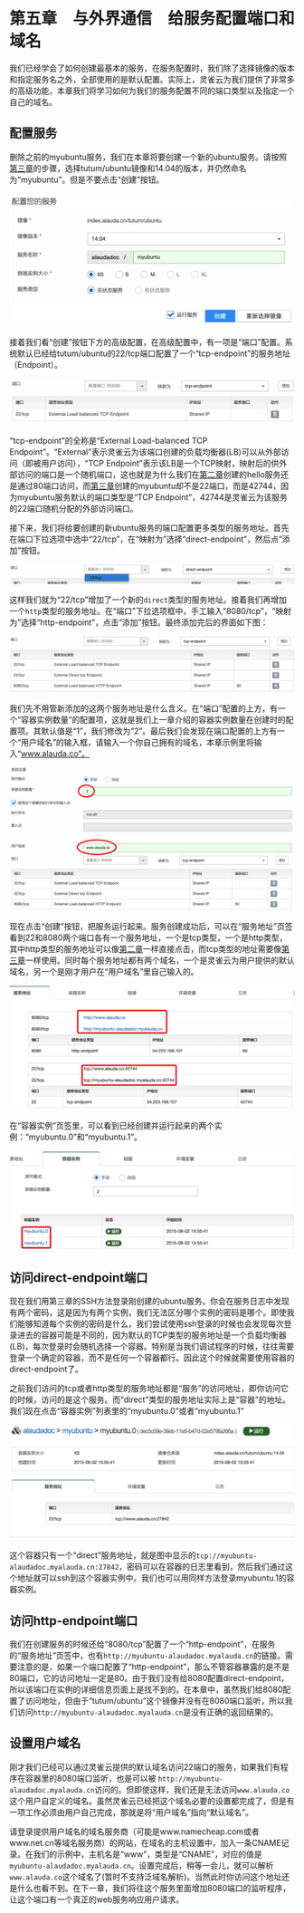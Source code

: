 # 第五章　与外界通信　给服务配置端口和域名

我们已经学会了如何创建最基本的服务，在服务配置时，我们除了选择镜像的版本和指定服务名之外，全部使用的是默认配置。实际上，灵雀云为我们提供了非常多的高级功能，本章我们将学习如何为我们的服务配置不同的端口类型以及指定一个自己的域名。


## 配置服务

删除之前的myubuntu服务，我们在本章将要创建一个新的ubuntu服务。请按照[第三章](service-with-ssh.md)的步骤，选择tutum/ubuntu镜像和14.04的版本，并仍然命名为“myubuntu”。但是不要点击“创建”按钮。

![](../images/tutorial/communication-create.png)

接着我们看“创建”按钮下方的高级配置，在高级配置中，有一项是“端口”配置。系统默认已经给tutum/ubuntu的22/tcp端口配置了一个“tcp-endpoint”的服务地址（Endpoint）。

![](../images/tutorial/communication-port1.png)

“tcp-endpoint”的全称是“External Load-balanced TCP Endpoint”。“External”表示灵雀云为该端口创建的负载均衡器(LB)可以从外部访问（即被用户访问），“TCP Endpoint”表示该LB是一个TCP映射，映射后的供外部访问的端口是一个随机端口，这也就是为什么我们在[第二章](hello-world.md)创建的hello服务还是通过80端口访问，而[第三章](service-with-ssh.md)创建的myubuntu却不是22端口，而是42744，因为myubuntu服务默认的端口类型是“TCP Endpoint”，42744是灵雀云为该服务的22端口随机分配的外部访问端口。

接下来，我们将给要创建的新ubuntu服务的端口配置更多类型的服务地址。首先在端口下拉选项中选中“22/tcp”，在“映射为”选择“direct-endpoint”，然后点“添加”按钮。

![](../images/tutorial/communication-port2.png)

这样我们就为“22/tcp”增加了一个新的`direct`类型的服务地址。接着我们再增加一个`http`类型的服务地址。在“端口”下拉选项框中，手工输入“8080/tcp”，“映射为”选择“http-endpoint”，点击“添加”按钮。最终添加完后的界面如下图：

![](../images/tutorial/communication-port3.png)

我们先不用管新添加的这两个服务地址是什么含义。在“端口”配置的上方，有一个“容器实例数量”的配置项，这就是我们上一章介绍的容器实例数量在创建时的配置项。其默认值是“1”，我们修改为“2”。最后我们会发现在端口配置的上方有一个“用户域名”的输入框，请输入一个你自己拥有的域名，本章示例里将输入“www.alauda.co”。

![](../images/tutorial/communication-port4.png)

现在点击“创建”按钮，把服务运行起来。服务创建成功后，可以在“服务地址”页签看到22和8080两个端口各有一个服务地址，一个是tcp类型，一个是http类型，其中http类型的服务地址可以像[第二章](hello-world.md)一样直接点击，而tcp类型的地址需要像[第三章](service-with-ssh.md)一样使用。同时每个服务地址都有两个域名，一个是灵雀云为用户提供的默认域名，另一个是刚才用户在“用户域名”里自己输入的。

![](../images/tutorial/communication-view1.png)

在“容器实例”页签里，可以看到已经创建并运行起来的两个实例：“myubuntu.0”和“myubuntu.1”。

![](../images/tutorial/communication-view2.png)


## 访问direct-endpoint端口

现在我们用第三章的SSH方法登录刚创建的ubuntu服务。你会在服务日志中发现有两个密码，这是因为有两个实例，我们无法区分哪个实例的密码是哪个。即使我们能够知道每个实例的密码是什么，我们尝试使用ssh登录的时候也会发现每次登录进去的容器可能是不同的，因为默认的TCP类型的服务地址是一个负载均衡器(LB)，每次登录时会随机选择一个容器。特别是当我们调试程序的时候，往往需要登录一个确定的容器，而不是任何一个容器都行。因此这个时候就需要使用容器的direct-endpoint了。

之前我们访问的tcp或者http类型的服务地址都是“服务”的访问地址，即你访问它的时候，访问的是这个服务。而“direct”类型的服务地址实际上是“容器”的地址。我们现在点击“容器实例”列表里的“myubuntu.0”或者“myubuntu.1”

![](../images/tutorial/communication-inst-view.png)

这个容器只有一个“direct”服务地址，就是图中显示的`tcp://myubuntu-alaudadoc.myalauda.cn:27842`，密码可以在容器的日志里看到，然后我们通过这个地址就可以ssh到这个容器实例中。我们也可以用同样方法登录myubuntu.1的容器实例。


## 访问http-endpoint端口

我们在创建服务的时候还给“8080/tcp”配置了一个“http-endpoint”，在服务的“服务地址”页签中，也有`http://myubuntu-alaudadoc.myalauda.cn`的链接。需要注意的是，如果一个端口配置了“http-endpoint”，那么不管容器暴露的是不是80端口，它的访问地址一定是80。由于我们没有给8080配置direct-endpoint，所以该端口在实例的详细信息页面上是找不到的。在本章中，虽然我们给8080配置了访问地址，但由于“tutum/ubuntu”这个镜像并没有在8080端口监听，所以我们访问`http://myubuntu-alaudadoc.myalauda.cn`是没有正确的返回结果的。

## 设置用户域名
刚才我们已经可以通过灵雀云提供的默认域名访问22端口的服务，如果我们有程序在容器里的8080端口监听，也是可以被
`http://myubuntu-alaudadoc.myalauda.cn`访问的。但即使这样，我们还是无法访问`www.alauda.co`这个用户自定义的域名。虽然灵雀云已经把这个域名必要的设置都完成了，但是有一项工作必须由用户自己完成，那就是将“用户域名”指向“默认域名”。

请登录提供用户域名的域名服务商（可能是www.namecheap.com或者www.net.cn等域名服务商）的网站，在域名的主机设置中，加入一条CNAME记录。在我们的示例中，主机名是“www”，类型是“CNAME”，对应的值是`myubuntu-alaudadoc.myalauda.cn`。设置完成后，稍等一会儿，就可以解析`www.alauda.co`这个域名了(暂时不支持泛域名解析)。当然此时你访问这个地址还是什么也看不到。在下一章，我们将往这个服务里面增加8080端口的监听程序，让这个端口有一个真正的web服务响应用户请求。
